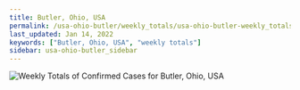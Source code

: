 ```yaml
---
title: Butler, Ohio, USA
permalink: /usa-ohio-butler/weekly_totals/usa-ohio-butler-weekly_totals.html
last_updated: Jan 14, 2022
keywords: ["Butler, Ohio, USA", "weekly totals"]
sidebar: usa-ohio-butler_sidebar
---
```


![Weekly Totals of Confirmed Cases for Butler, Ohio, USA](/covid_tracker/images/graphs/usa-ohio-butler-weekly_totals_graph.png)

